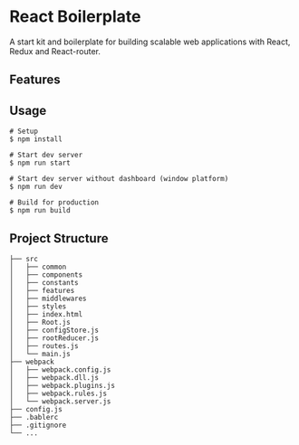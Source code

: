 # React Boilerplate
A start kit and boilerplate for building scalable web applications with React, Redux and React-router.

## Features

## Usage

```
# Setup
$ npm install

# Start dev server
$ npm run start

# Start dev server without dashboard (window platform)
$ npm run dev

# Build for production
$ npm run build
```

## Project Structure
```
├── src
│   ├── common
│   ├── components
│   ├── constants
│   ├── features
│   ├── middlewares
│   ├── styles
│   ├── index.html
│   ├── Root.js
│   ├── configStore.js
│   ├── rootReducer.js
│   ├── routes.js
│   └── main.js
├── webpack
│   ├── webpack.config.js
│   ├── webpack.dll.js
│   ├── webpack.plugins.js
│   ├── webpack.rules.js
│   └── webpack.server.js
├── config.js
├── .bablerc
├── .gitignore
└── ...
```
